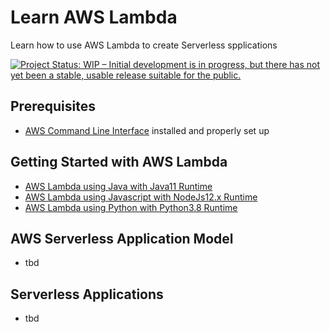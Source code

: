 # Learn AWS Lambda
Learn how to use AWS Lambda to create Serverless spplications

[![Project Status: WIP – Initial development is in progress, but there has not yet been a stable, usable release suitable for the public.](https://www.repostatus.org/badges/latest/wip.svg)](https://www.repostatus.org/#wip)

## Prerequisites
- [AWS Command Line Interface](https://aws.amazon.com/cli/) installed and properly set up

## Getting Started with AWS Lambda
- [AWS Lambda using Java with Java11 Runtime](hello-aws-lambda-java11/)
- [AWS Lambda using Javascript with NodeJs12.x Runtime](hello-aws-lambda-nodejs12.x/)
- [AWS Lambda using Python with Python3.8 Runtime](hello-aws-lambda-python3.8/)

## AWS Serverless Application Model
- tbd

## Serverless Applications
- tbd
